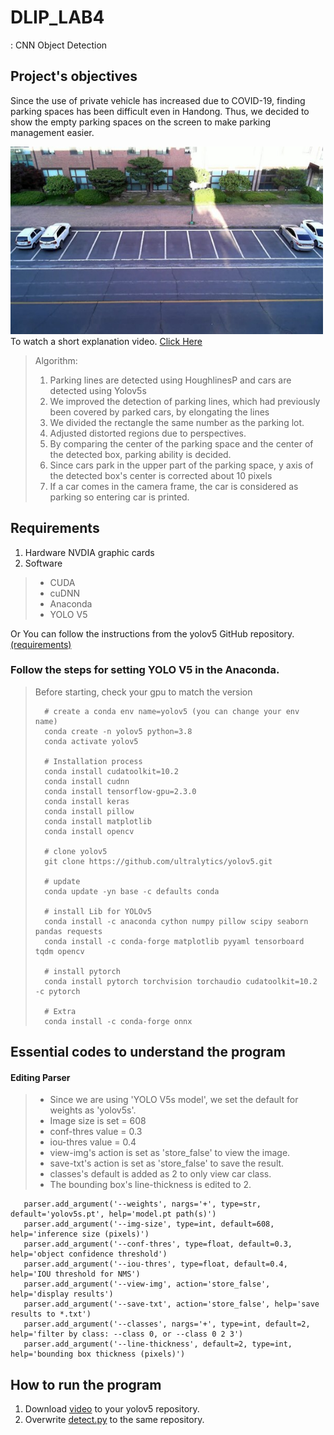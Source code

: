 # DLIP_LAB4 
: CNN Object Detection

## Project's objectives
Since the use of private vehicle has increased due to COVID-19, finding parking spaces has been difficult even in Handong.
Thus, we decided to show the empty parking spaces on the screen to make parking management easier.

<img src="https://github.com/chloerudals/DLIP_LAB4/blob/main/data/images/Img.jpg" width="500px" height="300px" title="px(픽셀) 크기 설정" alt="parking lot"></img><br/>
To watch a short explanation video. [Click Here]()

> Algorithm:
> 1. Parking lines are detected using HoughlinesP and cars are detected using Yolov5s
> 2. We improved the detection of parking lines, which had previously been covered by parked cars, by elongating the lines
> 3. We divided the rectangle the same number as the parking lot. 
> 4. Adjusted distorted regions due to perspectives. 
> 5. By comparing the center of the parking space and the center of the detected box, parking ability is decided. 
> 6. Since cars park in the upper part of the parking space, y axis of the detected box's center is corrected about 10 pixels
> 7. If a car comes in the camera frame, the car is considered as parking so entering car is printed.


## Requirements
1. Hardware
NVDIA graphic cards
2. Software
> * CUDA
> * cuDNN
> * Anaconda
> * YOLO V5

Or You can follow the instructions from the yolov5 GitHub repository. [(requirements)](https://github.com/ultralytics/yolov5/blob/master/requirements.txt)

### Follow the steps for setting YOLO V5 in the Anaconda. 
>   Before starting, check your gpu to match the version
>   
>       # create a conda env name=yolov5 (you can change your env name)
>       conda create -n yolov5 python=3.8
>       conda activate yolov5
>       
>       # Installation process
>       conda install cudatoolkit=10.2
>       conda install cudnn
>       conda install tensorflow-gpu=2.3.0
>       conda install keras
>       conda install pillow
>       conda install matplotlib
>       conda install opencv
>       
>       # clone yolov5
>       git clone https://github.com/ultralytics/yolov5.git
>       
>       # update
>       conda update -yn base -c defaults conda
>       
>       # install Lib for YOLOv5
>       conda install -c anaconda cython numpy pillow scipy seaborn pandas requests
>       conda install -c conda-forge matplotlib pyyaml tensorboard tqdm opencv 
>   
>       # install pytorch
>       conda install pytorch torchvision torchaudio cudatoolkit=10.2 -c pytorch
>      
>       # Extra
>       conda install -c conda-forge onnx
    

## Essential codes to understand the program

#### Editing Parser
>   - Since we are using 'YOLO V5s model', we set the default for weights as 'yolov5s'. 
>   - Image size is set = 608
>   - conf-thres value = 0.3
>   - iou-thres value = 0.4
>   - view-img's action is set as 'store_false' to view the image.
>   - save-txt's action is set as 'store_false' to save the result.
>   - classes's default is added as 2 to only view car class.
>   - The bounding box's line-thickness is edited to 2.
>       
       parser.add_argument('--weights', nargs='+', type=str, default='yolov5s.pt', help='model.pt path(s)')
       parser.add_argument('--img-size', type=int, default=608, help='inference size (pixels)')
       parser.add_argument('--conf-thres', type=float, default=0.3, help='object confidence threshold') 
       parser.add_argument('--iou-thres', type=float, default=0.4, help='IOU threshold for NMS')
       parser.add_argument('--view-img', action='store_false', help='display results')
       parser.add_argument('--save-txt', action='store_false', help='save results to *.txt')
       parser.add_argument('--classes', nargs='+', type=int, default=2, help='filter by class: --class 0, or --class 0 2 3')
       parser.add_argument('--line-thickness', default=2, type=int, help='bounding box thickness (pixels)')






## How to run the program
1. Download [video](https://drive.google.com/file/d/170Ccn_BTxPyWlN8Trfk9KXK6ykQmQNAW/view?usp=sharing) to your yolov5 repository.
2. Overwrite [detect.py](https://github.com/chloerudals/DLIP_LAB4/blob/main/detect.py) to the same repository.
